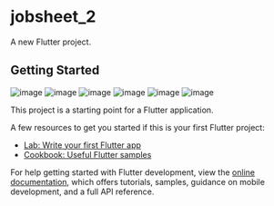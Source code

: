 # jobsheet_2

A new Flutter project.

## Getting Started
![image](https://user-images.githubusercontent.com/92065809/221344755-2cb1eaa1-743d-4b26-865e-19b93ae11a47.png)
![image](https://user-images.githubusercontent.com/92065809/221344839-fe157406-a07d-4e7a-8e6d-bb5297c79297.png)
![image](https://user-images.githubusercontent.com/92065809/221344853-b9231313-f958-491d-b878-f4c745b48eb5.png)
![image](https://user-images.githubusercontent.com/92065809/221344871-a3431708-c6f7-4bee-b5f7-e6cc2a3f4e57.png)
![image](https://user-images.githubusercontent.com/92065809/221344888-74aa3bf3-d3e7-41ad-879a-1f5b73caea99.png)
![image](https://user-images.githubusercontent.com/92065809/221344899-62816b8e-02d6-47a3-bcfa-78c26d3b70e3.png)






This project is a starting point for a Flutter application.

A few resources to get you started if this is your first Flutter project:

- [Lab: Write your first Flutter app](https://docs.flutter.dev/get-started/codelab)
- [Cookbook: Useful Flutter samples](https://docs.flutter.dev/cookbook)

For help getting started with Flutter development, view the
[online documentation](https://docs.flutter.dev/), which offers tutorials,
samples, guidance on mobile development, and a full API reference.
